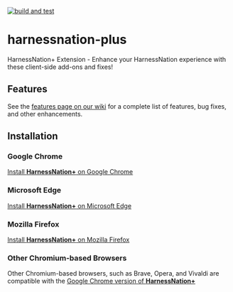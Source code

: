 [![build and test](https://github.com/tfrizzell/harnessnation-plus/actions/workflows/build-and-test.yml/badge.svg)](https://github.com/tfrizzell/harnessnation-plus/actions/workflows/build-and-test.yml)

# harnessnation-plus
HarnessNation+ Extension - Enhance your HarnessNation experience with these client-side add-ons and fixes!

## Features

See the [features page on our wiki](https://github.com/tfrizzell/harnessnation-plus/wiki/Features) for a complete list of features, bug fixes, and other enhancements.

## Installation

### Google Chrome

[Install **HarnessNation+** on Google Chrome](https://chrome.google.com/webstore/detail/harnessnation%20/aonknefdnheomhlfcnjdicnkbfdakcdo)

### Microsoft Edge

[Install **HarnessNation+** on Microsoft Edge](https://microsoftedge.microsoft.com/addons/detail/harnessnation/joniipgaaolooildpfoinglgbfefjobk)

### Mozilla Firefox

[Install **HarnessNation+** on Mozilla Firefox](https://addons.mozilla.org/en-US/firefox/addon/harnessnation-plus/)

### Other Chromium-based Browsers

Other Chromium-based browsers, such as Brave, Opera, and Vivaldi are compatible with the [Google Chrome version of **HarnessNation+**](#google-chrome)
